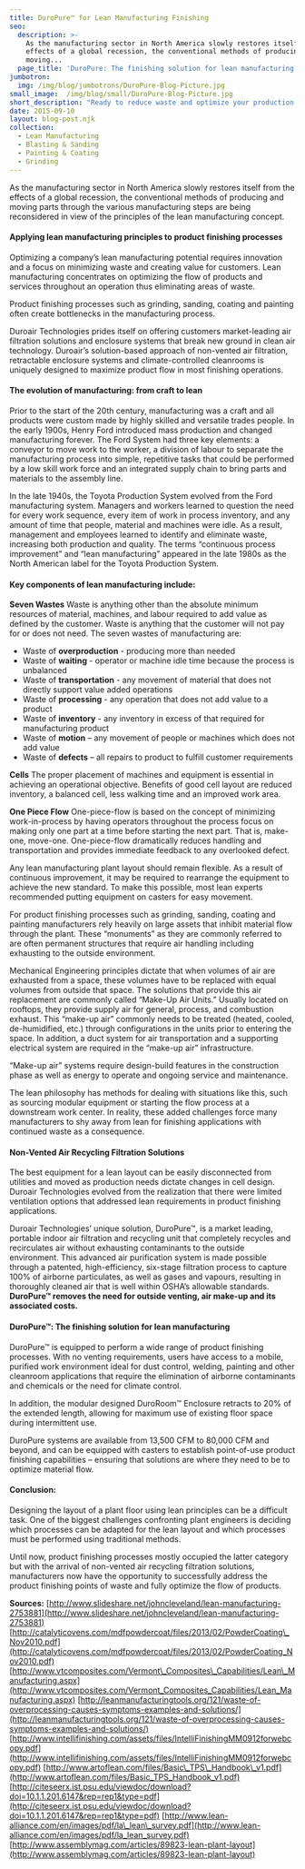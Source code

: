 ```yaml
---
title: DuroPure™ for Lean Manufacturing Finishing
seo:
  description: >-
    As the manufacturing sector in North America slowly restores itself from the
    effects of a global recession, the conventional methods of producing and
    moving...
  page_title: 'DuroPure: The finishing solution for lean manufacturing'
jumbotron:
  img: /img/blog/jumbotrons/DuroPure-Blog-Picture.jpg
small_image:  /img/blog/small/DuroPure-Blog-Picture.jpg
short_description: "Ready to reduce waste and optimize your production flow? DuroPure™\_can help."
date: 2015-09-10
layout: blog-post.njk
collection:
  - Lean Manufacturing
  - Blasting & Sanding
  - Painting & Coating
  - Grinding
---
```


As the manufacturing sector in North America slowly restores itself from the effects of a global recession, the conventional methods of producing and moving parts through the various manufacturing steps are being reconsidered in view of the principles of the lean manufacturing concept.

#### **Applying lean manufacturing principles to product finishing processes**

Optimizing a company’s lean manufacturing potential requires innovation and a focus on minimizing waste and creating value for customers. Lean manufacturing concentrates on optimizing the flow of products and services throughout an operation thus eliminating areas of waste.

Product finishing processes such as grinding, sanding, coating and painting often create bottlenecks in the manufacturing process.

Duroair Technologies prides itself on offering customers market-leading air filtration solutions and enclosure systems that break new ground in clean air technology. Duroair’s solution-based approach of non-vented air filtration, retractable enclosure systems and climate-controlled cleanrooms is uniquely designed to maximize product flow in most finishing operations.

#### **The evolution of manufacturing: from craft to lean**

Prior to the start of the 20th century, manufacturing was a craft and all products were custom made by highly skilled and versatile trades people. In the early 1900s, Henry Ford introduced mass production and changed manufacturing forever. The Ford System had three key elements: a conveyor to move work to the worker, a division of labour to separate the manufacturing process into simple, repetitive tasks that could be performed by a low skill work force and an integrated supply chain to bring parts and materials to the assembly line.

In the late 1940s, the Toyota Production System evolved from the Ford manufacturing system. Managers and workers learned to question the need for every work sequence, every item of work in process inventory, and any amount of time that people, material and machines were idle. As a result, management and employees learned to identify and eliminate waste, increasing both production and quality. The terms “continuous process improvement” and “lean manufacturing” appeared in the late 1980s as the North American label for the Toyota Production System.

#### **Key components of lean manufacturing include:**

**Seven Wastes** Waste is anything other than the absolute minimum resources of material, machines, and labour required to add value as defined by the customer. Waste is anything that the customer will not pay for or does not need. The seven wastes of manufacturing are:

- Waste of **overproduction** - producing more than needed
- Waste of **waiting** - operator or machine idle time because the process is unbalanced
- Waste of **transportation** - any movement of material that does not directly support value added operations
- Waste of **processing** - any operation that does not add value to a product
- Waste of **inventory** - any inventory in excess of that required for manufacturing product
- Waste of **motion** – any movement of people or machines which does not add value
- Waste of **defects** – all repairs to product to fulfill customer requirements

**Cells** The proper placement of machines and equipment is essential in achieving an operational objective. Benefits of good cell layout are reduced inventory, a balanced cell, less walking time and an improved work area.

**One Piece Flow** One-piece-flow is based on the concept of minimizing work-in-process by having operators throughout the process focus on making only one part at a time before starting the next part. That is, make-one, move-one. One-piece-flow dramatically reduces handling and transportation and provides immediate feedback to any overlooked defect.

Any lean manufacturing plant layout should remain flexible. As a result of continuous improvement, it may be required to rearrange the equipment to achieve the new standard. To make this possible, most lean experts recommended putting equipment on casters for easy movement.

For product finishing processes such as grinding, sanding, coating and painting manufacturers rely heavily on large assets that inhibit material flow through the plant. These “monuments” as they are commonly referred to are often permanent structures that require air handling including exhausting to the outside environment.

Mechanical Engineering principles dictate that when volumes of air are exhausted from a space, these volumes have to be replaced with equal volumes from outside that space. The solutions that provide this air replacement are commonly called “Make-Up Air Units.” Usually located on rooftops, they provide supply air for general, process, and combustion exhaust. This “make-up air” commonly needs to be treated (heated, cooled, de-humidified, etc.) through configurations in the units prior to entering the space. In addition, a duct system for air transportation and a supporting electrical system are required in the “make-up air” infrastructure.

“Make-up air” systems require design-build features in the construction phase as well as energy to operate and ongoing service and maintenance.

The lean philosophy has methods for dealing with situations like this, such as sourcing modular equipment or starting the flow process at a downstream work center. In reality, these added challenges force many manufacturers to shy away from lean for finishing applications with continued waste as a consequence.

#### **Non-Vented Air Recycling Filtration Solutions**

The best equipment for a lean layout can be easily disconnected from utilities and moved as production needs dictate changes in cell design. Duroair Technologies evolved from the realization that there were limited ventilation options that addressed lean requirements in product finishing applications.

Duroair Technologies’ unique solution, DuroPure™, is a market leading, portable indoor air filtration and recycling unit that completely recycles and recirculates air without exhausting contaminants to the outside environment. This advanced air purification system is made possible through a patented, high-efficiency, six-stage filtration process to capture 100% of airborne particulates, as well as gases and vapours, resulting in thoroughly cleaned air that is well within OSHA’s allowable standards. **DuroPure™ removes the need for outside venting, air make-up and its associated costs.**

#### **DuroPure™: The finishing solution for lean manufacturing**

DuroPure™ is equipped to perform a wide range of product finishing processes. With no venting requirements, users have access to a mobile, purified work environment ideal for dust control, welding, painting and other cleanroom applications that require the elimination of airborne contaminants and chemicals or the need for climate control.

In addition, the modular designed DuroRoom™ Enclosure retracts to 20% of the extended length, allowing for maximum use of existing floor space during intermittent use.

DuroPure systems are available from 13,500 CFM to 80,000 CFM and beyond, and can be equipped with casters to establish point-of-use product finishing capabilities – ensuring that solutions are where they need to be to optimize material flow.

#### **Conclusion:**

Designing the layout of a plant floor using lean principles can be a difficult task. One of the biggest challenges confronting plant engineers is deciding which processes can be adapted for the lean layout and which processes must be performed using traditional methods.

Until now, product finishing processes mostly occupied the latter category but with the arrival of non-vented air recycling filtration solutions, manufacturers now have the opportunity to successfully address the product finishing points of waste and fully optimize the flow of products.

**Sources:** [http://www.slideshare.net/johncleveland/lean-manufacturing-2753881](http://www.slideshare.net/johncleveland/lean-manufacturing-2753881) [http://catalyticovens.com/mdfpowdercoat/files/2013/02/PowderCoating\_Nov2010.pdf](http://catalyticovens.com/mdfpowdercoat/files/2013/02/PowderCoating_Nov2010.pdf) [http://www.vtcomposites.com/Vermont\_Composites\_Capabilities/Lean\_Manufacturing.aspx](http://www.vtcomposites.com/Vermont_Composites_Capabilities/Lean_Manufacturing.aspx) [http://leanmanufacturingtools.org/121/waste-of-overprocessing-causes-symptoms-examples-and-solutions/](http://leanmanufacturingtools.org/121/waste-of-overprocessing-causes-symptoms-examples-and-solutions/) [http://www.intellifinishing.com/assets/files/IntelliFinishingMM0912forwebcopy.pdf](http://www.intellifinishing.com/assets/files/IntelliFinishingMM0912forwebcopy.pdf) [http://www.artoflean.com/files/Basic\_TPS\_Handbook\_v1.pdf](http://www.artoflean.com/files/Basic_TPS_Handbook_v1.pdf) [http://citeseerx.ist.psu.edu/viewdoc/download?doi=10.1.1.201.6147&rep=rep1&type=pdf](http://citeseerx.ist.psu.edu/viewdoc/download?doi=10.1.1.201.6147&rep=rep1&type=pdf) [http://www.lean-alliance.com/en/images/pdf/la\_lean\_survey.pdf](http://www.lean-alliance.com/en/images/pdf/la_lean_survey.pdf) [http://www.assemblymag.com/articles/89823-lean-plant-layout](http://www.assemblymag.com/articles/89823-lean-plant-layout)
